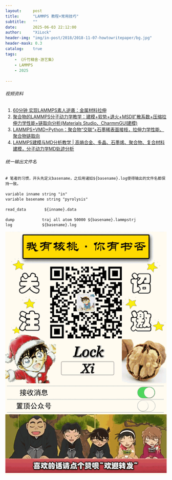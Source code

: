 ```yaml
---
layout:     post
title:      "LAMMPS 教程+常用技巧"
subtitle:   ""
date:       2025-06-03 22:12:00
author:     "XiLock"
header-img: "img/in-post/2018/2018-11-07-howtowritepaper/bg.jpg"
header-mask: 0.3
catalog:    true
tags:
    - 《斤竹精舍·游艺集》
    - LAMMPS
    - 2025

---
```


###### 视频资料
1. [60分钟 实现LAMMPS素人逆袭：金属材料拉伸](https://www.bilibili.com/video/BV1YK4y1k7dX/?spm_id_from=333.337.search-card.all.click&vd_source=42d15d5f7bb7814555b23126c5a774fb)
1. [聚合物的LAMMPS分子动力学教学：建模+软势+退火+MSD扩散系数+压缩拉伸力学性能+链取向分析(Materials Studio、CharmmGUI建模)](https://www.bilibili.com/video/BV1zC4y1U7MU/?spm_id_from=333.337.search-card.all.click&vd_source=42d15d5f7bb7814555b23126c5a774fb)
1. [LAMMPS+VMD+Python：聚合物“交联”+石墨稀表面接枝，拉伸力学性能、聚合物链取向](https://www.bilibili.com/video/BV1uPpMeXE5t?spm_id_from=333.788.videopod.sections&vd_source=42d15d5f7bb7814555b23126c5a774fb)
1. [LAMMPS建模与MD分析教学 | 高熵合金、多晶、石墨烯、聚合物、复合材料建模，分子动力学MD轨迹分析](https://www.bilibili.com/video/BV1Xg4y1G7RL?spm_id_from=333.788.videopod.sections&vd_source=42d15d5f7bb7814555b23126c5a774fb)

###### 统一输出文件名
```
# 笔者的习惯，开头先定义basename，之后用诸如${basename}.log使得输出的文件名都保持一致。

variable inname string "in"
variable basename string "pyrolysis"

read_data        ${inname}.data

dump            traj all atom 50000 ${basename}.lammpstrj
log             ${basename}.log
```


![](/img/wc-tail.GIF)
